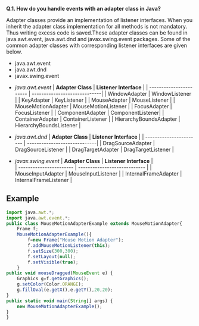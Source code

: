 **Q.1. How do you handle events with an adapter class in Java?** 

Adapter classes provide an implementation of listener interfaces. When you inherit the adapter class implementation for all methods is not mandatory. Thus writing excess code is saved.These adapter classes can be found in java.awt.event, java.awt.dnd and javax.swing.event packages. Some of the common adapter classes with corresponding listener interfaces are given below.
* java.awt.event
* java.awt.dnd
* javax.swing.event

- *java.awt.event* 
| **Adapter Class** | **Listener Interface** |
| ----------------------- | -----------------------------|
| WindowAdapter | WindowListener |
| KeyAdapter | KeyListener |
| MouseAdapter | MouseListener |
| MouseMotionAdapter | MouseMotionListener |
| FocusAdapter | FocusListener |
| ComponentAdapter | ComponentListener|
| ContainerAdapter | ContainerListener |
| HierarchyBoundsAdapter | HierarchyBoundsListener |

- *java.awt.dnd*
| **Adapter Class** | **Listener Interface** |
| ----------------------- | -----------------------------|
| DragSourceAdapter | DragSourceListener |
| DragTargetAdapter | DragTargetListener |

- *javax.swing.event*
| **Adapter Class** | **Listener Interface** |  
| ----------------------- | ---------------------------- |
| MouseInputAdapter | MouseInputListener |
| InternalFrameAdapter | InternalFrameListener |

## Example
``` javascript
import java.awt.*;  
import java.awt.event.*;  
public class MouseMotionAdapterExample extends MouseMotionAdapter{  
    Frame f;  
    MouseMotionAdapterExample(){  
        f=new Frame("Mouse Motion Adapter"); 
        f.addMouseMotionListener(this);  
        f.setSize(300,300);  
        f.setLayout(null);  
        f.setVisible(true);  
    }  
public void mouseDragged(MouseEvent e) {  
    Graphics g=f.getGraphics();  
    g.setColor(Color.ORANGE);  
    g.fillOval(e.getX(),e.getY(),20,20);  
}  
public static void main(String[] args) {  
    new MouseMotionAdapterExample();  
}  
}
```
 
 
